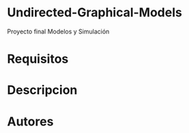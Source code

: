 # Undirected-Graphical-Models
Proyecto final Modelos y Simulación

# Requisitos


# Descripcion

# Autores